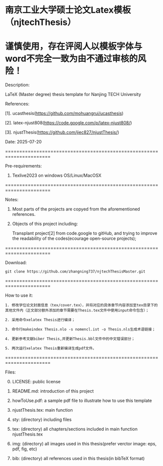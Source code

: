 南京工业大学硕士论文Latex模板（njtechThesis）
================================================================================
# 谨慎使用，存在评阅人以模板字体与word不完全一致为由不通过审核的风险！
Description: 

LaTeX (Master degree) thesis template for Nanjing TECH University

References: 

[1]. ucasthesis(https://github.com/mohuangrui/ucasthesis)

[2]. latex-njust808(https://code.google.com/p/latex-njust808/)

[3]. njustThesis(https://github.com/jiec827/njustThesis/)

Date: 2025-07-20

======================================================================

Pre-requirements:

1. Texlive2023 on windows OS/Linux/MacOSX

======================================================================

Notes:

1. Most parts of the projects are copyed from the aforementioned references.

2. Objects of this project including: 

    Transplant project[2] from code.google to gitHub, and trying to improve the 
readability of the codes(ecourage open-source projects);

======================================================================

Download:

    git clone https://github.com/zhangning737/njtechThesisMaster.git

======================================================================

How to use it:

    1. 修改学位论文封面信息（tex/cover.tex），并将对应的具体章节内容添加至tex目录下的其他文件内（正文部分额外添加的章节需要在Thesis.tex文件中使用input命令包含）；

    2. 采用命令xelatex Thesis进行编译；

    3. 命令行makeindex Thesis.nlo -s nomencl.ist -o Thesis.nls生成术语链接；

    4. 更新参考文献biber Thesis,并更新Thesis.bbl文件中的中文错误部分；

    5. 两次运行xelatex Thesis重新编译生成pdf文件。

======================================================================

Files:

0. LICENSE: public license

1. README.md: introduction of this project

2. howToUse.pdf: a sample pdf file to illustrate how to use this template

3. njustThesis.tex: main function

4. sty: (directory) including files

5. tex: (directory) all chapters/sections included in main function 
njustThesis.tex

6. img: (directory) all images used in this thesis(prefer verctor image: eps, 
pdf, fig, etc)

7. bib: (directory) all references used in this thesis(in bibTeX format)

